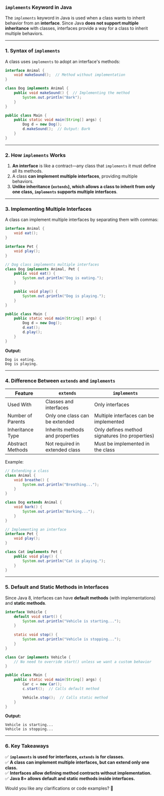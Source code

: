 ### **`implements` Keyword in Java**  

The `implements` keyword in Java is used when a class wants to inherit behavior from an **interface**. Since Java **does not support multiple inheritance** with classes, interfaces provide a way for a class to inherit multiple behaviors.

---

### **1. Syntax of `implements`**
A class uses `implements` to adopt an interface's methods:

```java
interface Animal {
    void makeSound();  // Method without implementation
}

class Dog implements Animal {
    public void makeSound() {  // Implementing the method
        System.out.println("Bark");
    }
}

public class Main {
    public static void main(String[] args) {
        Dog d = new Dog();
        d.makeSound();  // Output: Bark
    }
}
```

---

### **2. How `implements` Works**
1. **An interface** is like a contract—any class that `implements` it must define all its methods.
2. A class **can implement multiple interfaces**, providing multiple behaviors.
3. **Unlike inheritance (`extends`), which allows a class to inherit from only one class, `implements` supports multiple interfaces**.

---

### **3. Implementing Multiple Interfaces**
A class can implement multiple interfaces by separating them with commas:

```java
interface Animal {
    void eat();
}

interface Pet {
    void play();
}

// Dog class implements multiple interfaces
class Dog implements Animal, Pet {
    public void eat() {
        System.out.println("Dog is eating.");
    }

    public void play() {
        System.out.println("Dog is playing.");
    }
}

public class Main {
    public static void main(String[] args) {
        Dog d = new Dog();
        d.eat();
        d.play();
    }
}
```
**Output:**
```
Dog is eating.
Dog is playing.
```

---

### **4. Difference Between `extends` and `implements`**
| Feature | `extends` | `implements` |
|---------|----------|-------------|
| Used With | Classes and interfaces | Only interfaces |
| Number of Parents | Only one class can be extended | Multiple interfaces can be implemented |
| Inheritance Type | Inherits methods and properties | Only defines method signatures (no properties) |
| Abstract Methods | Not required in extended class | Must be implemented in the class |

Example:
```java
// Extending a class
class Animal {
    void breathe() {
        System.out.println("Breathing...");
    }
}

class Dog extends Animal {
    void bark() {
        System.out.println("Barking...");
    }
}

// Implementing an interface
interface Pet {
    void play();
}

class Cat implements Pet {
    public void play() {
        System.out.println("Cat is playing.");
    }
}
```

---

### **5. Default and Static Methods in Interfaces**
Since Java 8, interfaces can have **default methods** (with implementations) and **static methods**.

```java
interface Vehicle {
    default void start() {
        System.out.println("Vehicle is starting...");
    }
    
    static void stop() {
        System.out.println("Vehicle is stopping...");
    }
}

class Car implements Vehicle {
    // No need to override start() unless we want a custom behavior
}

public class Main {
    public static void main(String[] args) {
        Car c = new Car();
        c.start();  // Calls default method

        Vehicle.stop();  // Calls static method
    }
}
```

**Output:**
```
Vehicle is starting...
Vehicle is stopping...
```

---

### **6. Key Takeaways**
✅ **`implements` is used for interfaces, `extends` is for classes.**  
✅ **A class can implement multiple interfaces, but can extend only one class.**  
✅ **Interfaces allow defining method contracts without implementation.**  
✅ **Java 8+ allows default and static methods inside interfaces.**  

Would you like any clarifications or code examples? 🚀
